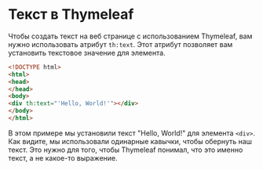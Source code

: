 # Текст в Thymeleaf

Чтобы создать текст на веб странице с использованием Thymeleaf, вам нужно использовать атрибут `th:text`. Этот атрибут позволяет вам установить текстовое значение для элемента.

```html
<!DOCTYPE html>
<html>
<head>
</head>
<body>
<div th:text="'Hello, World!'"></div>
</body>
</html>
```

В этом примере мы установили текст "Hello, World!" для элемента `<div>`. Как видите, мы использовали одинарные кавычки, чтобы обернуть наш текст. Это нужно для того, чтобы Thymeleaf понимал, что это именно текст, а не какое-то выражение.



